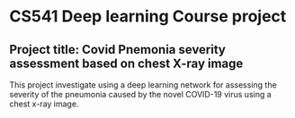 # CS541 Deep learning Course project
## Project title: Covid Pnemonia severity assessment based on chest X-ray image
This project investigate using a deep learning network for assessing the severity of the pneumonia caused by the novel COVID-19 virus using a chest x-ray image.
